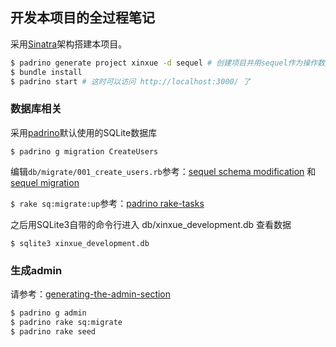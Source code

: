 ## 开发本项目的全过程笔记
采用[Sinatra](www.sinatrarb.com)架构搭建本项目。

```bash
$ padrino generate project xinxue -d sequel # 创建项目并用sequel作为操作数据库的gem
$ bundle install
$ padrino start # 这时可以访问 http://localhost:3000/ 了
```

### 数据库相关
采用[padrino](http://www.padrinorb.com/guides)默认使用的SQLite数据库

`$ padrino g migration CreateUsers`

编辑`db/migrate/001_create_users.rb`参考：[sequel schema modification](http://sequel.jeremyevans.net/rdoc/files/doc/schema_modification_rdoc.html) 和 [sequel migration](http://sequel.jeremyevans.net/rdoc/files/doc/migration_rdoc.html)

`$ rake sq:migrate:up`参考：[padrino rake-tasks](http://www.padrinorb.com/guides/rake-tasks)

之后用SQLite3自带的命令行进入 db/xinxue_development.db 查看数据

`$ sqlite3 xinxue_development.db`

### 生成admin
请参考：[generating-the-admin-section](http://www.padrinorb.com/guides/basic-projects#generating-the-admin-section)
```bash
$ padrino g admin
$ padrino rake sq:migrate
$ padrino rake seed
```





